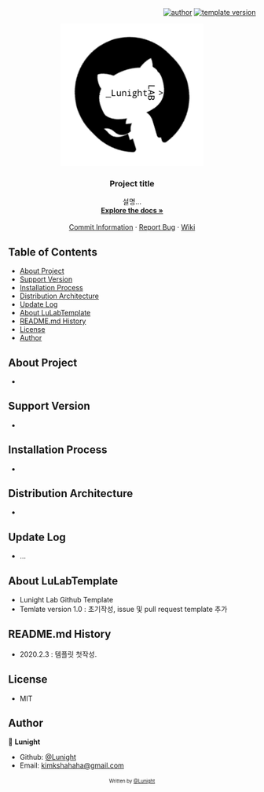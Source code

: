 <div align=right>
	<a href="https://github.com/LunightLab">
		<img alt="author" src= "https://img.shields.io/badge/author-lunight-blue?style=glat-square" target="_blank"></a>
	</a>
	<a href="https://github.com/LunightLab/LuLabTemplate">
		<img alt="template version" src= "https://img.shields.io/badge/template%20version-1.0-blue?style=glat-square" target="_blank"></a>
	</a>
</div>

<!-- PROJECT LOGO -->
<p align="center">
  <a href="https://github.com/project/link">
    <img src="images/readme-title.png" alt="title" width="290" height="290">
  </a>

  <h3 align="center">Project title</h3>

  <p align="center">
    설명...
    <br />
    <a href="https://github.com/github_username/repo"><strong>Explore the docs »</strong></a>
    <br />
    <br />
    <a href="https://google.com">Commit Information</a>
    ·
    <a href="https://google.com">Report Bug</a>
    ·
    <a href="https://google.com">Wiki</a>
  </p>
</p>

## Table of Contents

* [About Project](#About-Project)
* [Support Version](#Support-Version)
* [Installation Process](#Installation-Process)
* [Distribution Architecture](#Distribution-Architecture)
* [Update Log](#Update-Log)
* [About LuLabTemplate](#About-LuLabTemplate)
* [README.md History](#README.md-History)
* [License](#License)
* [Author](#Author)

## About Project
- 
## Support Version
- 

## Installation Process
- 

## Distribution Architecture
- 

## Update Log
- ...

## About LuLabTemplate
- Lunight Lab Github Template  
- Temlate version 1.0 : 초기작성, issue 및 pull request template 추가  

## README.md History
- 2020.2.3 : 템플릿 첫작성.

## License
- MIT

## Author
👤 **Lunight**

- Github: [@Lunight](https://github.com/LunightLab)
- Email: [kimkshahaha@gmail.com](kimkshahaha@gmail.com)

<div align="center">

<sub><sup>Written by <a href="https://github.com/LunightLab">@Lunight</a></sup></sub><small></small>

</div>

